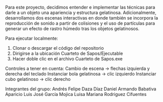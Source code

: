 Para este proyecto, decidimos entender e implementar las técnicas para darle a un objeto una apariencia
y estructura gelatinosa. Adicionalmente, desarrollamos dos escenas interactivas en donde también se 
incorpora la reproducción de sonido a partir de colisiones y el uso de partículas para generar un efecto 
de rastro húmedo tras los objetos gelatinosos. 

Para ejecutar localmente: 
1. Clonar o descargar el código del repositorio
2. Dirigirse a la ubicación Cuarteto de Sapos/Ejecutable
3. Hacer doble clic en el archivo Cuarteto de Sapos.exe

Controles a tener en cuenta:
Cambio de escena -> flechas izquierda y derecha del teclado
Instanciar bola gelatinosa -> clic izquierdo
Instanciar cubo gelatinoso -> clic derecho

Integrantes del grupo:
Andrés Felipe Daza Díaz
Daniel Armando Babativa Aparicio
Luis José García Mojica
Luisa Mariana Rodriguez Cifuentes